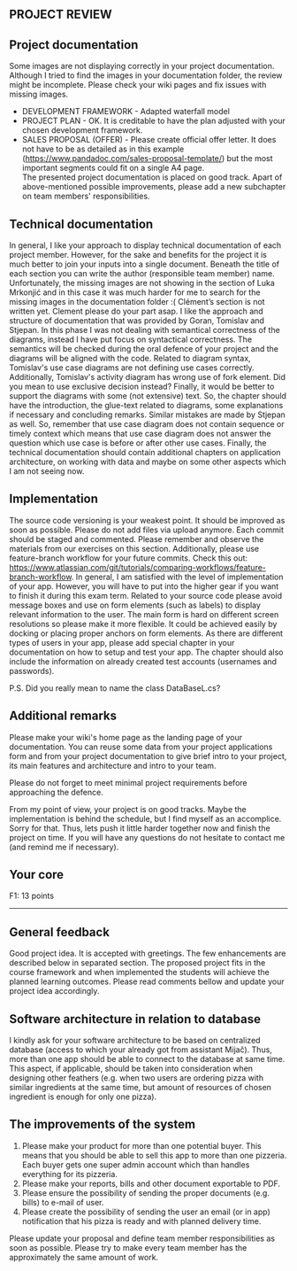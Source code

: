 ## PROJECT REVIEW

## Project documentation
Some images are not displaying correctly in your project documentation. Although I tried to find the images in your documentation folder, the review might be incomplete. Please check your wiki pages and fix issues with missing images.
* DEVELOPMENT FRAMEWORK - Adapted waterfall model
* PROJECT PLAN - OK. It is creditable to have the plan adjusted with your chosen development framework.
* SALES PROPOSAL (OFFER) - Please create official offer letter. It does not have to be as detailed as in this example (https://www.pandadoc.com/sales-proposal-template/) but the most important segments could fit on a single A4 page.  
The presented project documentation is placed on good track. Apart of above-mentioned possible improvements, please add a new subchapter on team members' responsibilities. 

## Technical documentation
In general, I like your approach to display technical documentation of each project member. However, for the sake and benefits for the project it is much better to join your inputs into a single document. Beneath the title of each section you can write the author (responsible team member) name. 
Unfortunately, the missing images are not showing in the section of Luka Mrkonjić and in this case it was much harder for me to search for the missing images in the documentation folder :(
Clément’s section is not written yet. Clement please do your part asap. 
I like the approach and structure of documentation that was provided by Goran, Tomislav and Stjepan. In this phase I was not dealing with semantical correctness of the diagrams, instead I have put focus on syntactical correctness. The semantics will be checked during the oral defence of your project and the diagrams will be aligned with the code. Related to diagram syntax, Tomislav's use case diagrams are not defining use cases correctly. Additionally, Tomislav's activity diagram has wrong use of fork element. Did you mean to use exclusive decision instead? Finally, it would be better to support the diagrams with some (not extensive) text. So, the chapter should have the introduction, the glue-text related to diagrams, some explanations if necessary and concluding remarks. Similar mistakes are made by Stjepan as well. So, remember that use case diagram does not contain sequence or timely context which means that use case diagram does not answer the question which use case is before or after other use cases. 
Finally, the technical documentation should contain additional chapters on application architecture, on working with data and maybe on some other aspects which I am not seeing now.


## Implementation
The source code versioning is your weakest point. It should be improved as soon as possible. Please do not add files via upload anymore. Each commit should be staged and commented. Please remember and observe the materials from our exercises on this section. Additionally, please use feature-branch workflow for your future commits. Check this out: https://www.atlassian.com/git/tutorials/comparing-workflows/feature-branch-workflow. 
In general, I am satisfied with the level of implementation of your app. However, you will have to put into the higher gear if you want to finish it during this exam term. Related to your source code please avoid message boxes and use on form elements (such as labels) to display relevant information to the user. The main form is hard on different screen resolutions so please make it more flexible. It could be achieved easily by docking or placing proper anchors on form elements. 
As there are different types of users in your app, please add special chapter in your documentation on how to setup and test your app. The chapter should also include the information on already created test accounts (usernames and passwords). 

P.S. Did you really mean to name the class DataBaseL.cs?

## Additional remarks
Please make your wiki's home page as the landing page of your documentation. You can reuse some data from your project applications form and from your project documentation to give brief intro to your project, its main features and architecture and intro to your team.

Please do not forget to meet minimal project requirements before approaching the defence. 

From my point of view, your project is on good tracks. Maybe the implementation is behind the schedule, but I find myself as an accomplice. Sorry for that. Thus, lets push it little harder together now and finish the project on time. If you will have any questions do not hesitate to contact me (and remind me if necessary).

## Your core
F1: 13 points

---

## General feedback
Good project idea. It is accepted with greetings. The few enhancements are described below in separated section. The proposed project fits in the course framework and when implemented the students will achieve the planned learning outcomes. Please read comments bellow and update your project idea accordingly. 

## Software architecture in relation to database
I kindly ask for your software architecture to be based on centralized database (access to which your already got from assistant Mijač). Thus, more than one app should be able to connect to the database at same time. This aspect, if applicable, should be taken into consideration when designing other feathers (e.g. when two users are ordering pizza with similar ingredients at the same time, but amount of resources of chosen ingredient is enough for only one pizza). 

## The improvements of the system
1. Please make your product for more than one potential buyer. This means that you should be able to sell this app to more than one pizzeria. Each buyer gets one super admin account which than handles everything for its pizzeria.
2. Please make your reports, bills and other document exportable to PDF.
3. Please ensure the possibility of sending the proper documents (e.g. bills) to e-mail of user. 
4. Please create the possibility of sending the user an email (or in app) notification that his pizza is ready and with planned delivery time.

Please update your proposal and define team member responsibilities as soon as possible. Please try to make every team member has the approximately the same amount of work.
